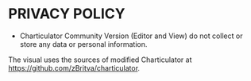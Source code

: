# PRIVACY POLICY

* Charticulator Community Version (Editor and View) do not collect or store any data or personal information.

The visual uses the sources of modified Charticulator at https://github.com/zBritva/charticulator.
